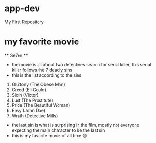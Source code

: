 # app-dev
My First Repository

# my favorite movie
** Se7en **
* the movie is all about two detectives search for serial killer, this serial killer follows the 7 deadly sins
* this is the list according to the sins
1. Gluttony (The Obese Man)
2. Greed (Eli Gould)
3. Sloth (Victor)
4. Lust (The Prostitute)
5. Pride (The Beautiful Woman)
6. Envy (John Doe)
7. Wrath (Detective Mills)
* the last sin is what is surprising in the film, mostly not everyone expecting the main character to be the last sin
* this is my favorite movie of all time :smile:
